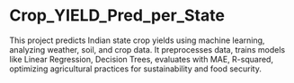 # Crop_YIELD_Pred_per_State
This project predicts Indian state crop yields using machine learning, analyzing weather, soil, and crop data. It preprocesses data, trains models like Linear Regression, Decision Trees, evaluates with MAE, R-squared, optimizing agricultural practices for sustainability and food security.
